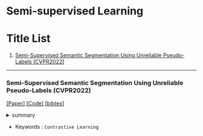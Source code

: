 # Semi-supervised Learning

# Title List

1. [Semi-Supervised Semantic Segmentation Using Unreliable Pseudo-Labels (CVPR2022)](#semi-supervised-semantic-segmentation-using-unreliable-pseudo-labels-cvpr2022)

---

[//]: # (### Title &#40;Conference or Journal&#41;)
[//]: # ([[Paper]]&#40;&#41;)
[//]: # ([[Code]]&#40;&#41;)
[//]: # ([[bibtex]]&#40;&#41;)
[//]: # ()
[//]: # (<details><summary>summary</summary><div>)
[//]: # ()
[//]: # (- 調査中)
[//]: # ()
[//]: # (</div></details>)
[//]: # ()
[//]: # (- Keywords : `keyword`)

### Semi-Supervised Semantic Segmentation Using Unreliable Pseudo-Labels (CVPR2022)
[[Paper]](https://openaccess.thecvf.com/content/CVPR2022/papers/Wang_Semi-Supervised_Semantic_Segmentation_Using_Unreliable_Pseudo-Labels_CVPR_2022_paper.pdf)
[[Code]](https://github.com/Haochen-Wang409/U2PL/)
[[bibtex]](https://openaccess.thecvf.com/content/CVPR2022/html/Wang_Semi-Supervised_Semantic_Segmentation_Using_Unreliable_Pseudo-Labels_CVPR_2022_paper.html)

<details><summary>summary</summary><div>

- 調査中

</div></details>

- Keywords : `Contrastive Learning`
